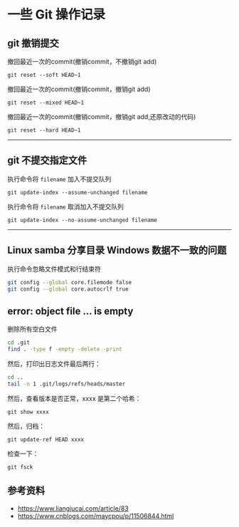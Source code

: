 # 一些 Git 操作记录

[annotation]: <id> (fadb1d61-b9d0-49ae-bbce-57bb68b524d9)
[annotation]: <status> (public)
[annotation]: <create_time> (2021-02-25 17:24:02)
[annotation]: <category> (计算机技术)
[annotation]: <tags> (Git)
[annotation]: <comments> (false)
[annotation]: <url> (http://blog.ccyg.studio/article/fadb1d61-b9d0-49ae-bbce-57bb68b524d9)


## git 撤销提交

撤回最近一次的commit(撤销commit，不撤销git add)

    git reset --soft HEAD~1 

撤回最近一次的commit(撤销commit，撤销git add)

    git reset --mixed HEAD~1 

撤回最近一次的commit(撤销commit，撤销git add,还原改动的代码)

    git reset --hard HEAD~1 

---

## git 不提交指定文件

执行命令将 `filename` 加入不提交队列

    git update-index --assume-unchanged filename

执行命令将 `filename` 取消加入不提交队列

    git update-index --no-assume-unchanged filename

---

## Linux samba 分享目录 Windows 数据不一致的问题

执行命令忽略文件模式和行结束符

```sh
git config --global core.filemode false
git config --global core.autocrlf true
```

## error: object file ... is empty

删除所有空白文件

```sh
cd .git
find . -type f -empty -delete -print
```

然后，打印出日志文件最后两行：

```sh
cd ..
tail -n 1 .git/logs/refs/heads/master
```

然后，查看版本是否正常，xxxx 是第二个哈希：

    git show xxxx

然后，归档：

    git update-ref HEAD xxxx

检查一下：

    git fsck

## 参考资料

- <https://www.liangjucai.com/article/83>
- <https://www.cnblogs.com/maycpou/p/11506844.html>